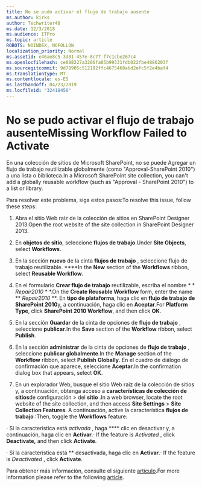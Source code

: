 ```yaml
---
title: No se pudo activar el flujo de trabajo ausente
ms.author: kirks
author: Techwriter40
ms.date: 12/3/2018
ms.audience: ITPro
ms.topic: article
ROBOTS: NOINDEX, NOFOLLOW
localization_priority: Normal
ms.assetid: e46ae8c5-3d81-457e-8c77-f7c1cbe267c4
ms.openlocfilehash: ce088227a3206fa05b99331fdb022fbe4886203f
ms.sourcegitcommit: 9d78905c512192ffc4675468abd2efc5f2e4baf4
ms.translationtype: MT
ms.contentlocale: es-ES
ms.lasthandoff: 04/23/2019
ms.locfileid: "32418450"
---
```

# <a name="missing-workflow-failed-to-activate"></a><span data-ttu-id="02fdf-102">No se pudo activar el flujo de trabajo ausente</span><span class="sxs-lookup"><span data-stu-id="02fdf-102">Missing Workflow Failed to Activate</span></span>

<span data-ttu-id="02fdf-103">En una colección de sitios de Microsoft SharePoint, no se puede Agregar un flujo de trabajo reutilizable globalmente (como "Approval-SharePoint 2010") a una lista o biblioteca.</span><span class="sxs-lookup"><span data-stu-id="02fdf-103">In a Microsoft SharePoint site collection, you can't add a globally reusable workflow (such as "Approval - SharePoint 2010") to a list or library.</span></span>
  
<span data-ttu-id="02fdf-104">Para resolver este problema, siga estos pasos:</span><span class="sxs-lookup"><span data-stu-id="02fdf-104">To resolve this issue, follow these steps:</span></span> 
  
1. <span data-ttu-id="02fdf-105">Abra el sitio Web raíz de la colección de sitios en SharePoint Designer 2013.</span><span class="sxs-lookup"><span data-stu-id="02fdf-105">Open the root website of the site collection in SharePoint Designer 2013.</span></span>
  
2. <span data-ttu-id="02fdf-106">En **objetos de sitio**, seleccione **flujos de trabajo**.</span><span class="sxs-lookup"><span data-stu-id="02fdf-106">Under **Site Objects**, select **Workflows**.</span></span> 
  
3. <span data-ttu-id="02fdf-107">En la sección **nuevo** de la cinta **flujos de trabajo** , seleccione flujo de trabajo reutilizable. \*\*\*\*</span><span class="sxs-lookup"><span data-stu-id="02fdf-107">In the **New** section of the **Workflows** ribbon, select **Reusable Workflow**.</span></span> 
  
4. <span data-ttu-id="02fdf-108">En el formulario **Crear flujo de trabajo** reutilizable, escriba el nombre \* \* *Repair2010* \* \*.</span><span class="sxs-lookup"><span data-stu-id="02fdf-108">On the **Create Reusable Workflow** form, enter the name \*\* *Repair2010* \*\*.</span></span> <span data-ttu-id="02fdf-109">En **tipo de plataforma**, haga clic en **flujo de trabajo de SharePoint 2010**y, a continuación, haga clic en **Aceptar**.</span><span class="sxs-lookup"><span data-stu-id="02fdf-109">For **Platform Type**, click **SharePoint 2010 Workflow**, and then click **OK**.</span></span> 
  
1. <span data-ttu-id="02fdf-110">En la sección **Guardar** de la cinta de opciones de **flujo de trabajo** , seleccione **publicar**.</span><span class="sxs-lookup"><span data-stu-id="02fdf-110">In the **Save** section of the **Workflow** ribbon, select **Publish**.</span></span> 
  
2. <span data-ttu-id="02fdf-111">En la sección **administrar** de la cinta de opciones de **flujo de trabajo** , seleccione **publicar globalmente**.</span><span class="sxs-lookup"><span data-stu-id="02fdf-111">In the **Manage** section of the **Workflow** ribbon, select **Publish Globally**.</span></span> <span data-ttu-id="02fdf-112">En el cuadro de diálogo de confirmación que aparece, seleccione **Aceptar**.</span><span class="sxs-lookup"><span data-stu-id="02fdf-112">In the confirmation dialog box that appears, select **OK**.</span></span> 
  
3. <span data-ttu-id="02fdf-113">En un explorador Web, busque el sitio Web raíz de la colección de sitios y, a continuación, obtenga acceso a **características de colección de sitios**de configuración \> del **sitio** .</span><span class="sxs-lookup"><span data-stu-id="02fdf-113">In a web browser, locate the root website of the site collection, and then access **Site Settings** \> **Site Collection Features**.</span></span> <span data-ttu-id="02fdf-114">A continuación, active la característica **flujos de trabajo** :</span><span class="sxs-lookup"><span data-stu-id="02fdf-114">Then, toggle the **Workflows** feature:</span></span> 
  
<span data-ttu-id="02fdf-115">· Si la característica está *activada* , haga \*\*\*\* clic en desactivar y, a continuación, haga clic en **Activar**.</span><span class="sxs-lookup"><span data-stu-id="02fdf-115">· If the feature is  *Activated*  , click **Deactivate,** and then click **Activate**.</span></span> 
  
<span data-ttu-id="02fdf-116">· Si la característica está \*\* desactivada, haga clic en **Activar**.</span><span class="sxs-lookup"><span data-stu-id="02fdf-116">· If the feature is  *Deactivated*  , click **Activate**.</span></span> 
  
<span data-ttu-id="02fdf-117">Para obtener más información, consulte el siguiente [artículo](https://go.microsoft.com/fwlink/?linkid=2047770&amp;clcid=0x409).</span><span class="sxs-lookup"><span data-stu-id="02fdf-117">For more information please refer to the following [article](https://go.microsoft.com/fwlink/?linkid=2047770&amp;clcid=0x409).</span></span>
  

